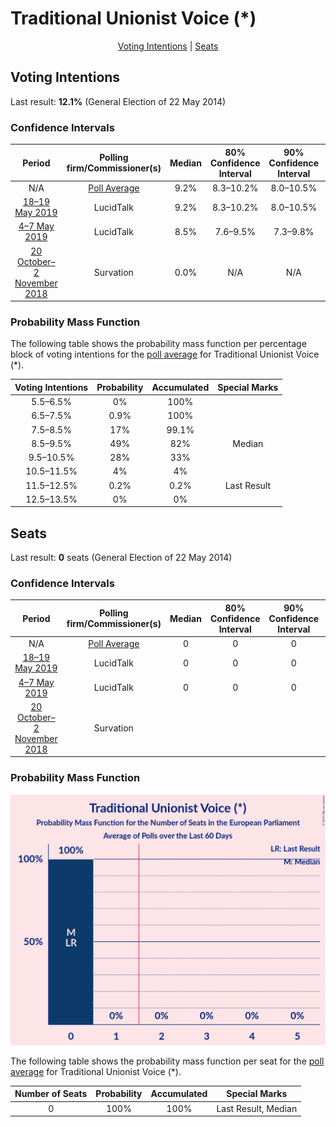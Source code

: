 # Traditional Unionist Voice (*)

<p align="center"><a href="#voting-intentions">Voting Intentions</a> | <a href="#seats">Seats</a></p>

## Voting Intentions

Last result: **12.1%** (General Election of 22 May 2014)

### Confidence Intervals

| Period     | Polling firm/Commissioner(s) | Median | 80% Confidence Interval | 90% Confidence Interval | 95% Confidence Interval | 99% Confidence Interval |
|:----------:|:----------------:|:-----------:|:-----------------------:|:-----------------------:|:-----------------------:|:-----------------------:|
| N/A | [Poll Average](average.html) | 9.2% | 8.3–10.2% | 8.0–10.5% | 7.8–10.8% | 7.4–11.3% |
| [18–19 May 2019](2019-05-19-LucidTalk.html) | LucidTalk | 9.2% | 8.3–10.2% | 8.0–10.5% | 7.8–10.8% | 7.4–11.3% |
| [4–7 May 2019](2019-05-07-LucidTalk.html) | LucidTalk | 8.5% | 7.6–9.5% | 7.3–9.8% | 7.1–10.0% | 6.7–10.6% |
| [20 October–2 November 2018](2018-11-02-Survation.html) | Survation | 0.0% | N/A | N/A | N/A | N/A |

### Probability Mass Function

The following table shows the probability mass function per percentage block of voting intentions for the [poll average](average.html) for Traditional Unionist Voice (*).

| Voting Intentions | Probability | Accumulated | Special Marks |
|:-----------------:|:-----------:|:-----------:|:-------------:|
| 5.5–6.5% | 0% | 100% |  |
| 6.5–7.5% | 0.9% | 100% |  |
| 7.5–8.5% | 17% | 99.1% |  |
| 8.5–9.5% | 49% | 82% | Median |
| 9.5–10.5% | 28% | 33% |  |
| 10.5–11.5% | 4% | 4% |  |
| 11.5–12.5% | 0.2% | 0.2% | Last Result |
| 12.5–13.5% | 0% | 0% |  |


## Seats

Last result: **0** seats (General Election of 22 May 2014)

### Confidence Intervals

| Period     | Polling firm/Commissioner(s) | Median | 80% Confidence Interval | 90% Confidence Interval | 95% Confidence Interval | 99% Confidence Interval |
|:----------:|:----------------:|:------:|:-----------------------:|:-----------------------:|:-----------------------:|:-----------------------:|
| N/A | [Poll Average](average.html) | 0 | 0 | 0 | 0 | 0 |
| [18–19 May 2019](2019-05-19-LucidTalk.html) | LucidTalk | 0 | 0 | 0 | 0 | 0 |
| [4–7 May 2019](2019-05-07-LucidTalk.html) | LucidTalk | 0 | 0 | 0 | 0 | 0 |
| [20 October–2 November 2018](2018-11-02-Survation.html) | Survation |  |  |  |  |  |

### Probability Mass Function

![Graph with seats probability mass function not yet produced](average-seats-pmf-traditionalunionistvoice.png "Seats Probability Mass Function")

The following table shows the probability mass function per seat for the [poll average](average.html) for Traditional Unionist Voice (*).

| Number of Seats | Probability | Accumulated | Special Marks |
|:---------------:|:-----------:|:-----------:|:-------------:|
| 0 | 100% | 100% | Last Result, Median |


